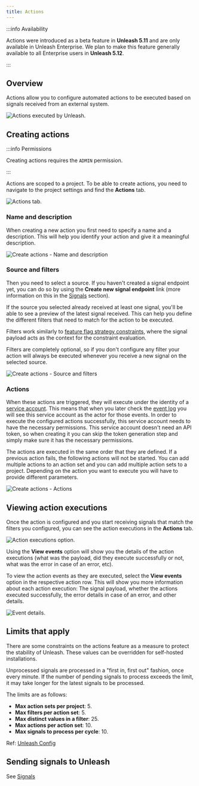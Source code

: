 ```yaml
---
title: Actions
---
```


:::info Availability

Actions were introduced as a beta feature in **Unleash 5.11** and are only available in Unleash Enterprise. We plan to make this feature generally available to all Enterprise users in **Unleash 5.12**.

:::
## Overview

Actions allow you to configure automated actions to be executed based on signals received from an external system.

![Actions executed by Unleash.](/img/actions/action-execution.png)

## Creating actions

:::info Permissions

Creating actions requires the `ADMIN` permission.

:::

Actions are scoped to a project. To be able to create actions, you need to navigate to the project settings and find the **Actions** tab.

![Actions tab.](/img/actions/actions-tab.png)

### Name and description
When creating a new action you first need to specify a name and a description. This will help you identify your action and give it a meaningful description.

![Create actions - Name and description](/img/actions/create-actions-name-and-description.png)

### Source and filters

Then you need to select a source. If you haven't created a signal endpoint yet, you can do so by using the **Create new signal endpoint** link (more information on this in the [Signals](./signals.md) section).

If the source you selected already received at least one signal, you'll be able to see a preview of the latest signal received. This can help you define the different filters that need to match for the action to be executed.

Filters work similarly to [feature flag strategy constraints](./strategy-constraints.md), where the signal payload acts as the context for the constraint evaluation.

Filters are completely optional, so if you don't configure any filter your action will always be executed whenever you receive a new signal on the selected source.

![Create actions - Source and filters](/img/actions/create-actions-source-and-filters.png)

### Actions

When these actions are triggered, they will execute under the identity of a [service account](./service-accounts.md). This means that when you later check the [event log](./event-log) you will see this service account as the actor for those events. In order to execute the configured actions successfully, this service account needs to have the necessary permissions. This service account doesn't need an API token, so when creating it you can skip the token generation step and simply make sure it has the necessary permissions.

The actions are executed in the same order that they are defined. If a previous action fails, the following actions will not be started. You can add multiple actions to an action set and you can add multiple action sets to a project. Depending on the action you want to execute you will have to provide different parameters.

![Create actions - Actions](/img/actions/create-actions-actions.png)

## Viewing action executions

Once the action is configured and you start receiving signals that match the filters you configured, you can see the action executions in the **Actions** tab.

![Action executions option.](/img/actions/view-events.png)

Using the **View events** option will show you the details of the action executions (what was the payload, did they execute successfully or not, what was the error in case of an error, etc).

To view the action events as they are executed, select the **View events** option in the respective action row. This will show you more information about each action execution: The signal payload, whether the actions executed successfully, the error details in case of an error, and other details.

![Event details.](/img/actions/action-execution-log.png)

## Limits that apply
There are some constraints on the actions feature as a measure to protect the stability of Unleash. These values can be overridden for self-hosted installations.

Unprocessed signals are processed in a "first in, first out" fashion, once every minute. If the number of pending signals to process exceeds the limit, it may take longer for the latest signals to be processed.

The limits are as follows:

- **Max action sets per project**: 5.
- **Max filters per action set**: 5.
- **Max distinct values in a filter**: 25.
- **Max actions per action set**: 10.
- **Max signals to process per cycle**: 10.

Ref: [Unleash Config](https://github.com/Unleash/unleash/blob/859fe098fedc261d646833012d9d408039491075/src/lib/create-config.ts#L577-L604)

## Sending signals to Unleash
See [Signals](./signals.md)
